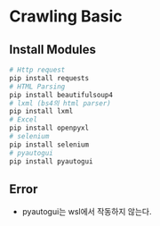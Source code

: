# Crawling Basic

## Install Modules

```bash
# Http request
pip install requests
# HTML Parsing
pip install beautifulsoup4
# lxml (bs4의 html parser)
pip install lxml
# Excel
pip install openpyxl
# selenium
pip install selenium
# pyautogui
pip install pyautogui
```

## Error

- pyautogui는 wsl에서 작동하지 않는다.
